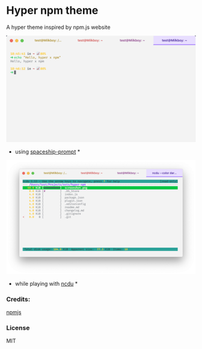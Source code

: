 # Hyper npm theme
A hyper theme inspired by npm.js website

![general](./screenshot-1.png)
* using [spaceship-prompt](https://github.com/denysdovhan/spaceship-prompt) *

![ncdu](./screenshot-2.png)
* while playing with [ncdu](https://dev.yorhel.nl/ncdu) *

### Credits:
[npmjs](https://www.npmjs.com)

### License
MIT